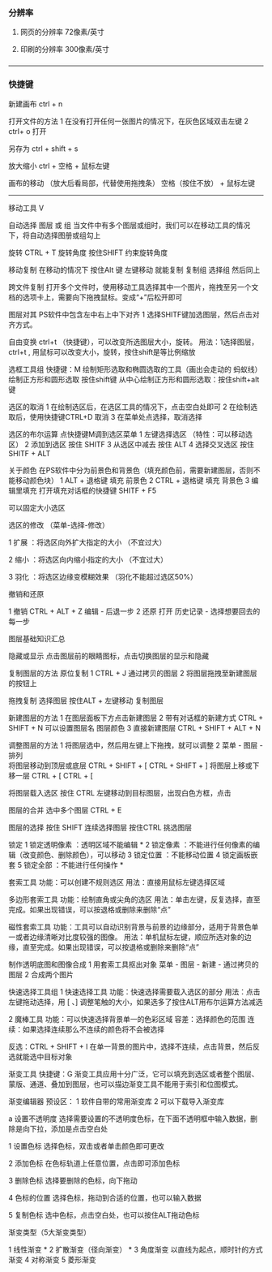 ### 分辨率 

1. 网页的分辨率  72像素/英寸

2. 印刷的分辨率  300像素/英寸
 
###
----------


### 快捷键

新建画布
ctrl + n 


打开文件的方法
1 在没有打开任何一张图片的情况下，在灰色区域双击左键
2 ctrl+ o 打开

另存为
ctrl + shift + s 

放大缩小
ctrl + 空格 + 鼠标左键

画布的移动 （放大后看局部，代替使用拖拽条）
空格（按住不放） +  鼠标左键


------

移动工具 V

自动选择 图层 或 组
当文件中有多个图层或组时，我们可以在移动工具的情况下，将自动选择图册或组勾上

旋转
CTRL + T 旋转角度   按住SHIFT 约束旋转角度


移动复制
在移动的情况下  按住Alt 键  左键移动  就能复制
复制组  选择组  然后同上

跨文件复制
打开多个文件时，使用移动工具选择其中一个图片，拖拽至另一个文档的选项卡上，需要向下拖拽鼠标。变成“+”后松开即可

图层对其
PS软件中包含左中右上中下对齐
1 选择SHITF键加选图层，然后点击对齐方式。

自由变换
ctrl+t （快捷键），可以改变所选图层大小，旋转。
用法：1选择图层，ctrl+t , 用鼠标可以改变大小，旋转，按住shift是等比例缩放


选框工具组
快捷键：M
绘制矩形选取和椭圆选取的工具（画出会走动的 蚂蚁线）
绘制正方形和圆形选取  按住shift键
从中心绘制正方形和圆形选取：按住shift+alt键

选区的取消
1 在绘制选区后，在选区工具的情况下，点击空白处即可
2 在绘制选取后，使用快捷键CTRL+D 取消
3 在菜单处点选择，取消选择

选区的布尔运算
点快捷键M调到选区菜单
1 左键选择选区 （特性：可以移动选区）
2 添加到选区 按住 SHITF
3 从选区中减去 按住 ALT
4 选择交叉选区 按住 SHITF + ALT

关于颜色
在PS软件中分为前景色和背景色（填充颜色前，需要新建图层，否则不能移动颜色块）
1 ALT + 退格键  填充 前景色
2 CTRL + 退格键  填充  背景色
3 编辑里填充  打开填充对话框的快捷键  SHITF + F5


可以固定大小选区


选区的修改 （菜单-选择-修改）

1 扩展 ：将选区向外扩大指定的大小 （不宜过大）

2 缩小 ：将选区向内缩小指定的大小 （不宜过大）

3 羽化 ：将选区边缘变模糊效果 （羽化不能超过选区50%）


撤销和还原

1 撤销 CTRL + ALT + Z  编辑 - 后退一步
2 还原 打开 历史记录 - 选择想要回去的每一步

图层基础知识汇总

隐藏或显示
点击图层前的眼睛图标，点击切换图层的显示和隐藏

复制图层的方法
原位复制  1 CTRL + J 通过拷贝的图层
          2 将图层拖拽至新建图层的按钮上

拖拽复制  选择图层  按住ALT + 左键移动 复制图层

新建图层的方法
1 在图层面板下方点击新建图层
2 带有对话框的新建方式  CTRL + SHIFT + N  可以设置图层名  图层颜色
3 直接新建图层  CTRL + SHIFT + ALT + N


调整图层的方法
1 将图层选中，然后用左键上下拖拽，就可以调整
2 菜单 - 图层 - 排列   
  将图层移动到顶层或底层
  CTRL + SHIFT + [
  CTRL + SHIFT + ]
  将图层上移或下移一层
  CTRL + [
  CTRL + [


将图层载入选区
按住 CTRL 左键移动到目标图层，出现白色方框，点击

图层的合并
选中多个图层 CTRL + E 

图层的选择
按住 SHIFT 连续选择图层    按住CTRL 挑选图层



锁定
1 锁定透明像素 ：透明区域不能编辑 *
2 锁定像素 ：不能进行任何像素的编辑（改变颜色、删除颜色），可以移动
3 锁定位置 ：不能移动位置
4 锁定画板嵌套
5 锁定全部 ：不能进行任何操作 *


套索工具
功能：可以创建不规则选区
用法：直接用鼠标左键选择区域

多边形套索工具
功能：绘制直角或尖角的选区
用法：单击左键，反复选择，直至完成。如果出现错误，可以按退格或删除来删除“点”


磁性套索工具
功能：工具可以自动识别背景与前景的边缘部分，适用于背景色单一或者边缘清晰对比度较强的图像。
用法：单机鼠标左键，顺应所选对象的边缘，直至完成。如果出现错误，可以按退格或删除来删除“点”


制作透明底图和图像合成
1 用套索工具抠出对象   菜单 - 图层 - 新建 - 通过拷贝的图层
2 合成两个图片


快速选择工具组
1 快速选择工具
  功能：快速选择需要载入选区的部分
  用法：点击左键拖动选择，用 [ 、] 调整笔触的大小，如果选多了按住ALT用布尔运算方法减选


2 魔棒工具
  功能：可以快速选择背景单一的色彩区域
  容差：选择颜色的范围
  连续：如果选择连续那么不连续的颜色将不会被选择
  
  反选：CTRL + SHIFT + I 在单一背景的图片中，选择不连续，点击背景，然后反选就能选中目标对象


渐变工具
快捷键：G
渐变工具应用十分广泛，它可以填充到选区或者整个图层、蒙版、通道、叠加到图层，也可以描边渐变工具不能用于索引和位图模式。

渐变编辑器
预设区：
1 软件自带的常用渐变库
2 可以下载导入渐变库

  a 设置不透明度
    选择需要设置的不透明度色标，在下面不透明框中输入数据，删除是向下拉，添加是点击空白处

  1 设置色标
  选择色标，双击或者单击颜色即可更改

  2 添加色标
  在色标轨道上任意位置，点击即可添加色标

  3 删除色标
  选择要删除的色标，向下拖动

  4 色标的位置
  选择色标，拖动到合适的位置，也可以输入数据

  5 复制色标
  选中色标，点击空白处，也可以按住ALT拖动色标



渐变类型（5大渐变类型）

1 线性渐变  *
2 扩散渐变（径向渐变） *
3 角度渐变  以直线为起点，顺时针的方式渐变
4 对称渐变
5 菱形渐变












































